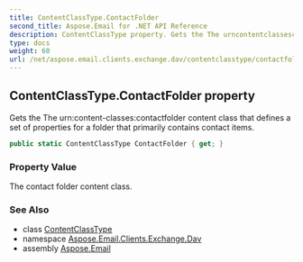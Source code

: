 ```yaml
---
title: ContentClassType.ContactFolder
second_title: Aspose.Email for .NET API Reference
description: ContentClassType property. Gets the The urncontentclassescontactfolder content class that defines a set of properties for a folder that primarily contains contact items
type: docs
weight: 60
url: /net/aspose.email.clients.exchange.dav/contentclasstype/contactfolder/
---
```

## ContentClassType.ContactFolder property

Gets the The urn:content-classes:contactfolder content class that defines a set of properties for a folder that primarily contains contact items.

```csharp
public static ContentClassType ContactFolder { get; }
```

### Property Value

The contact folder content class.

### See Also

* class [ContentClassType](../)
* namespace [Aspose.Email.Clients.Exchange.Dav](../../contentclasstype/)
* assembly [Aspose.Email](../../../)


